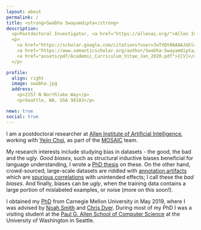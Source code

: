 ```yaml
---
layout: about
permalink: /
title: <strong>Swabha Swayamdipta</strong>
description:
  <p>Postdoctoral Investigator, <a href="https://allenai.org/">Allen Institute for AI</a></p>
  <p>
    <a href="https://scholar.google.com/citations?user=3uTVQt0AAAAJ&hl=en&oi=ao">[Google Scholar]</a>
    <a href="https://www.semanticscholar.org/author/Swabha-Swayamdipta/2705113">[Semantic Scholar]</a>
    <a href="assets/pdf/Academic_Curriculum_Vitae_Jan_2020.pdf">[CV]</a>
  </p>

profile:
  align: right
  image: swabha.jpg
  address:
    <p>2157 N Northlake Way</p>
    <p>Seattle, WA, USA 98103</p>

news: true
social: true
---
```


I am a postdoctoral researcher at [Allen Institute of Artificial Intelligence](https://allenai.org/), working with [Yejin Choi](https://homes.cs.washington.edu/~yejin/), as part of the [MOSAIC](https://mosaic.allenai.org/) team.

My research interests include studying bias in datasets - the good, the bad and the ugly.
*Good biases*, such as structural inductive biases beneficial for language understanding, I wrote a [PhD thesis](/assets/pdf/swabha_thesis.pdf) on these.
On the other hand, crowd-sourced, large-scale datasets are riddled with [annotation artifacts](https://arxiv.org/abs/1803.02324) which are [spurious correlations](https://arxiv.org/abs/2002.04108) with unintended effects; I call these the *bad biases*.
And finally, biases can be *ugly*, when the training data contains a large portion of mislabeled examples, or noise (more on this soon!).


I obtained my [PhD](https://www.lti.cs.cmu.edu/people/18088/swabha-swayamdipta) from Carnegie Mellon University in May 2019, where I was advised by [Noah Smith](https://homes.cs.washington.edu/~nasmith/) and [Chris Dyer](http://www.cs.cmu.edu/~cdyer/).
During most of my PhD I was a visiting student at the [Paul G. Allen School of Computer Science](https://www.cs.washington.edu/) at the University of Washington in Seattle.
<!-- Prior to my PhD, I obtained a Masters degree from Columbia University, working with Owen Rambow and Michael Collins.
I received my bachelors degree in Computer Science and Engineering from National Institute of Technology, Calicut, India. -->
